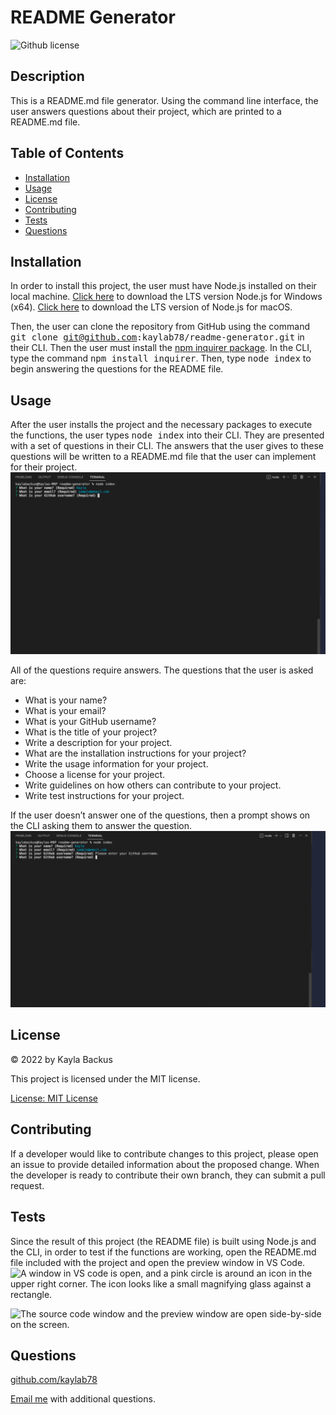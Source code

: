# README Generator
  ![Github license](https://img.shields.io/badge/license-MIT-blue.svg)

  ## Description
  This is a README.md file generator. Using the command line interface, the user answers questions about their project, which are printed to a README.md file.

  ## Table of Contents
  - [Installation](#installation)
  - [Usage](#usage)
  - [License](#license)
  - [Contributing](#contributing)
  - [Tests](#tests)
  - [Questions](#questions)

  ## Installation 
  In order to install this project, the user must have Node.js installed on their local machine. [Click here](https://nodejs.org/en/download/) to download the LTS version Node.js for Windows (x64). [Click here](https://nodejs.org/en/download/) to download the LTS version of Node.js for macOS.
  
  Then, the user can clone the repository from GitHub using the command <samp>git clone git@github.com:kaylab78/readme-generator.git</samp> in their CLI. Then the user must install the [npm inquirer package](https://www.npmjs.com/package/inquirer). In the CLI, type the command <samp>npm install inquirer</samp>. Then, type <samp>node index</samp> to begin answering the questions for the README file.

  ## Usage 
  After the user installs the project and the necessary packages to execute the functions, the user types <samp>node index</samp> into their CLI. They are presented with a set of questions in their CLI. The answers that the user gives to these questions will be written to a README.md file that the user can implement for their project.
  ![The command line interface is black, and in white lettering, the screen says “What is your name? (Required)” The user wrote, “Kayla.” The command line interface says, “What is your email? (Required)” The user wrote, “sample@email.com.”](images/screenshot-1.png)

  All of the questions require answers. The questions that the user is asked are:
  - What is your name?
  - What is your email?
  - What is your GitHub username?
  - What is the title of your project?
  - Write a description for your project.
  - What are the installation instructions for your project?
  - Write the usage information for your project.
  - Choose a license for your project.
  - Write guidelines on how others can contribute to your project.
  - Write test instructions for your project.

  If the user doesn’t answer one of the questions, then a prompt shows on the CLI asking them to answer the question.
  ![The command line interface is black, and in white lettering, the screen says “Please enter your GitHub username,” after the user tried to skip the question.](images/screenshot-2.png)

  ## License
  &copy; 2022 by Kayla Backus

  This project is licensed under the MIT license.

  [License: MIT License](https://opensource.org/licenses/MIT)

  ## Contributing 
  If a developer would like to contribute changes to this project, please open an issue to provide detailed information about the proposed change. When the developer is ready to contribute their own branch, they can submit a pull request. 
  
  ## Tests
  Since the result of this project (the README file) is built using Node.js and the CLI, in order to test if the functions are working, open the README.md file included with the project and open the preview window in VS Code.
  ![A window in VS code is open, and a pink circle is around an icon in the upper right corner. The icon looks like a small magnifying glass against a rectangle.](images/screenshot-3)

  ![The source code window and the preview window are open side-by-side on the screen.](images/screenshot-4)

  ## Questions 
  [github.com/kaylab78](https://github.com/kaylab78)
  
  [Email me](sample@email.com) with additional questions.
